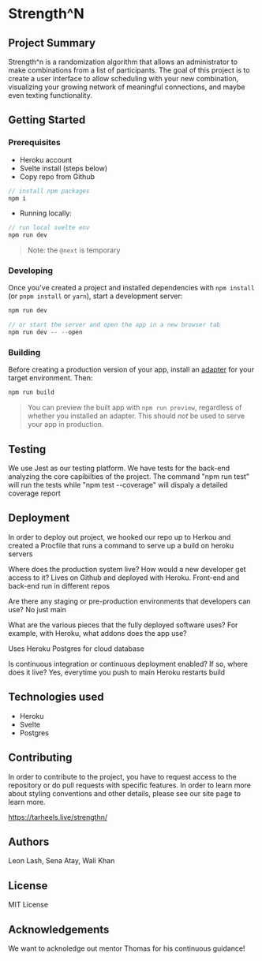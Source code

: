 # Strength^N

## Project Summary

Strength^n is a randomization algorithm that allows an administrator to make combinations from a list of participants. The goal of this project is to create a user interface to allow scheduling with your new combination, visualizing your growing network of meaningful connections, and maybe even texting functionality.

## Getting Started

### Prerequisites

- Heroku account
- Svelte install (steps below)
- Copy repo from Github

```javascript
// install npm packages
npm i

```

- Running locally:

```javascript
// run local svelte env
npm run dev

```

> Note: the `@next` is temporary

### Developing

Once you've created a project and installed dependencies with `npm install` (or `pnpm install` or `yarn`), start a development server:

```javascript
npm run dev

// or start the server and open the app in a new browser tab
npm run dev -- --open
```

### Building

Before creating a production version of your app, install an [adapter](https://kit.svelte.dev/docs#adapters) for your target environment. Then:

```bash
npm run build
```

> You can preview the built app with `npm run preview`, regardless of whether you installed an adapter. This should _not_ be used to serve your app in production.

## Testing

We use Jest as our testing platform. We have tests for the back-end analyzing the core capibilties of the project. The command "npm run test" will run the tests while "npm test --coverage" will dispaly a detailed coverage report

## Deployment

In order to deploy out project, we hooked our repo up to Herkou and created a Procfile that runs a command to serve up a build on heroku servers

Where does the production system live? How would a new developer get access to it? Lives on Github and deployed with Heroku. Front-end and back-end run in different repos

Are there any staging or pre-production environments that developers can use? No just main

What are the various pieces that the fully deployed software uses? For example, with Heroku, what addons does the app use?

Uses Heroku Postgres for cloud database

Is continuous integration or continuous deployment enabled? If so, where does it live?
Yes, everytime you push to main Heroku restarts build

## Technologies used

- Heroku
- Svelte
- Postgres

## Contributing

In order to contribute to the project, you have to request access to the repository or do pull requests with specific features. In order to learn more about styling conventions and other details, please see our site page to learn more.

https://tarheels.live/strengthn/

## Authors

Leon Lash,
Sena Atay,
Wali Khan

## License

MIT License

## Acknowledgements

We want to acknoledge out mentor Thomas for his continuous guidance!
